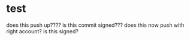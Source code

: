 # test
does this push up????
is this commit signed???
does this now push with right account?
is this signed?
